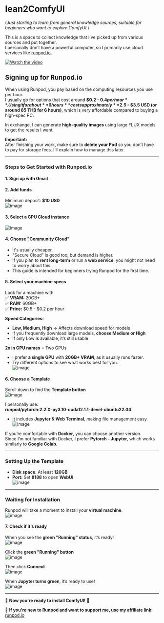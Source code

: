 # lean2ComfyUI  
(*Just starting to learn from general knowledge sources, suitable for beginners who want to explore ComfyUI.*)  

This is a space to collect knowledge that I’ve picked up from various sources and put together.  
I personally don’t have a powerful computer, so I primarily use cloud services like [runpod.io](https://runpod.io?ref=c0v5p0ys).  

[![Watch the video](https://img.youtube.com/vi/KvZRuwcZ3Is/0.jpg)](https://www.youtube.com/watch?v=KvZRuwcZ3Is)

## Signing up for Runpod.io  
When using Runpod, you pay based on the computing resources you use per hour.  
I usually go for options that cost around **$0.2 - $0.4 per hour**. Using it for about **6 hours** costs approximately **$2.5 - $3.5 USD (or around 85 THB for 6 hours)**, which is very affordable compared to buying a high-spec PC.  

In exchange, I can generate **high-quality images** using large FLUX models to get the results I want.  

**Important:**  
After finishing your work, make sure to **delete your Pod** so you don’t have to pay for storage fees. I’ll explain how to manage this later.  

---

### **Steps to Get Started with Runpod.io**
#### 1. **Sign up with Gmail**  
   
#### 2. **Add funds**  
Minimum deposit: **$10 USD**  
![image](https://github.com/user-attachments/assets/e1aebf51-0476-4ee8-9658-2add9c27726a)

#### 3. **Select a GPU Cloud instance**  
![image](https://github.com/user-attachments/assets/27493015-cd49-4fea-89fe-34516a35a452)

#### 4. **Choose "Community Cloud"**  
- It's usually cheaper.  
- "Secure Cloud" is good too, but demand is higher.  
- If you plan to **rent long-term** or run a **web service**, you might not need to worry about this.  
- This guide is intended for beginners trying Runpod for the first time.  

#### 5. **Select your machine specs**  
Look for a machine with:  
✅ **VRAM:** 20GB+  
✅ **RAM:** 60GB+  
✅ **Price:** $0.5 - $0.2 per hour  

**Speed Categories:**  
- **Low, Medium, High** → Affects download speed for models  
- If you frequently download large models, **choose Medium or High**  
- If only Low is available, it’s still usable  

**2x in GPU names** = Two GPUs  
- I prefer **a single GPU** with **20GB+ VRAM**, as it usually runs faster.  
- Try different options to see what works best for you.  
![image](https://github.com/user-attachments/assets/95191c1b-5f0c-44d3-9ec0-a6824b8f2276)

#### 6. **Choose a Template**  
Scroll down to find the **Template button**  
![image](https://github.com/user-attachments/assets/8ae9a710-35de-4b56-8725-f08b725df780)

I personally use:  
**runpod/pytorch:2.2.0-py3.10-cuda12.1.1-devel-ubuntu22.04**  
- It includes **Jupyter & Web Terminal**, making file management easy.  
![image](https://github.com/user-attachments/assets/6866b2f0-21b7-4dec-8fe4-bb4f71b4e208)

If you’re comfortable with **Docker**, you can choose another version.  
Since I’m not familiar with Docker, I prefer **Pytorch - Jupyter**, which works similarly to **Google Colab**.  

---

### **Setting Up the Template**
- **Disk space:** At least **120GB**  
- **Port:** Set **8188** to open **WebUI**  
![image](https://github.com/user-attachments/assets/7402ed67-3e2e-4418-8871-c28f6bb62daa)

---

### **Waiting for Installation**  
Runpod will take a moment to install your **virtual machine**.  
![image](https://github.com/user-attachments/assets/d7a9a6cb-181e-4a3a-97de-190829ad96a4)

#### 7. **Check if it’s ready**  
When you see the **green "Running" status**, it’s ready!  
![image](https://github.com/user-attachments/assets/f9a541d3-6a68-4937-8b4a-9e99784ee9ff)

Click the **green "Running" button**  
![image](https://github.com/user-attachments/assets/07acd97c-908e-4b60-a7bb-1bf010b95a60)

Then click **Connect**  
![image](https://github.com/user-attachments/assets/6c641237-6332-4924-a94d-6a622cfbf8d4)

When **Jupyter turns green**, it’s ready to use!  
![image](https://github.com/user-attachments/assets/5a5a93c3-428e-4d77-ade6-0360c9962d95)

---

🎉 **Now you're ready to install ComfyUI!** 🎉  

🔗 **If you're new to Runpod and want to support me, use my affiliate link:**  
[runpod.io](https://runpod.io?ref=c0v5p0ys)
